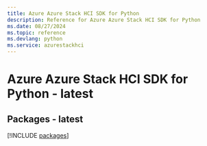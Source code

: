```yaml
---
title: Azure Azure Stack HCI SDK for Python
description: Reference for Azure Azure Stack HCI SDK for Python
ms.date: 08/27/2024
ms.topic: reference
ms.devlang: python
ms.service: azurestackhci
---
```

# Azure Azure Stack HCI SDK for Python - latest
## Packages - latest
[!INCLUDE [packages](azure-stack-hci-index.md)]